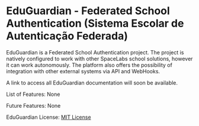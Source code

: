 # EduGuardian - Federated School Authentication (Sistema Escolar de Autenticação Federada)

EduGuardian is a Federated School Authentication project. The project is natively configured to work with other SpaceLabs school solutions, however it can work autonomously. The platform also offers the possibility of integration with other external systems via API and WebHooks.

A link to access all EduGuardian documentation will soon be available.

List of Features: None

Future Features: None

EduGuardian License: [MIT License](LICENSE)